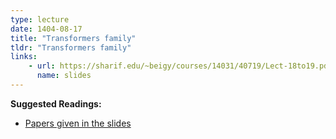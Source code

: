 ```yaml
---
type: lecture
date: 1404-08-17
title: "Transformers family"
tldr: "Transformers family"
links: 
    - url: https://sharif.edu/~beigy/courses/14031/40719/Lect-18to19.pdf
      name: slides
---
```


**Suggested Readings:**
- [Papers given in the slides](https://nlp.stanford.edu/IR-book/pdf/09expand.pdf)
